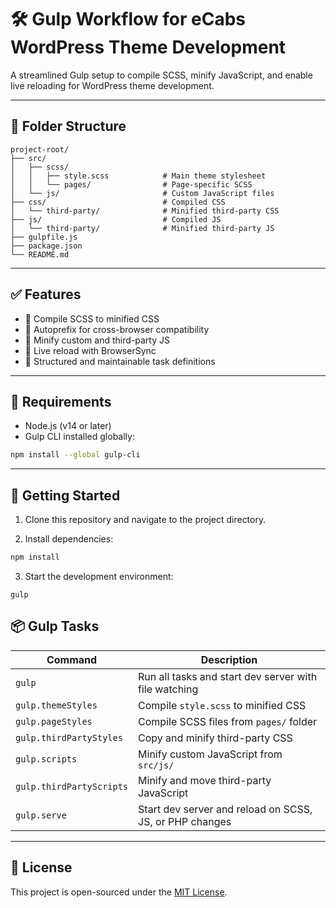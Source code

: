 # 🛠️ Gulp Workflow for eCabs WordPress Theme Development

A streamlined Gulp setup to compile SCSS, minify JavaScript, and enable live reloading for WordPress theme development.

---

## 📁 Folder Structure

```
project-root/
├── src/
│   ├── scss/
│   │   ├── style.scss            # Main theme stylesheet
│   │   └── pages/                # Page-specific SCSS
│   └── js/                       # Custom JavaScript files
├── css/                          # Compiled CSS
│   └── third-party/              # Minified third-party CSS                   
├── js/                           # Compiled JS
│   └── third-party/              # Minified third-party JS           
├── gulpfile.js
├── package.json
└── README.md
```

---

## ✅ Features

- 🧵 Compile SCSS to minified CSS
- 🚀 Autoprefix for cross-browser compatibility
- 🔧 Minify custom and third-party JS
- 🔄 Live reload with BrowserSync
- 📐 Structured and maintainable task definitions

---

## 🔧 Requirements

- Node.js (v14 or later)
- Gulp CLI installed globally:

```bash
npm install --global gulp-cli
```

---

## 🚀 Getting Started

1. Clone this repository and navigate to the project directory.

2. Install dependencies:

```bash
npm install
```

3. Start the development environment:

```gulp```

## 📦 Gulp Tasks

| Command                      | Description                                               |
|-----------------------------|-----------------------------------------------------------|
| `gulp`                      | Run all tasks and start dev server with file watching     |
| `gulp.themeStyles`          | Compile `style.scss` to minified CSS                     |
| `gulp.pageStyles`           | Compile SCSS files from `pages/` folder                  |
| `gulp.thirdPartyStyles`     | Copy and minify third-party CSS                          |
| `gulp.scripts`              | Minify custom JavaScript from `src/js/`                  |
| `gulp.thirdPartyScripts`    | Minify and move third-party JavaScript                   |
| `gulp.serve`                | Start dev server and reload on SCSS, JS, or PHP changes  |

---

## 📄 License

This project is open-sourced under the [MIT License](https://opensource.org/licenses/MIT).
